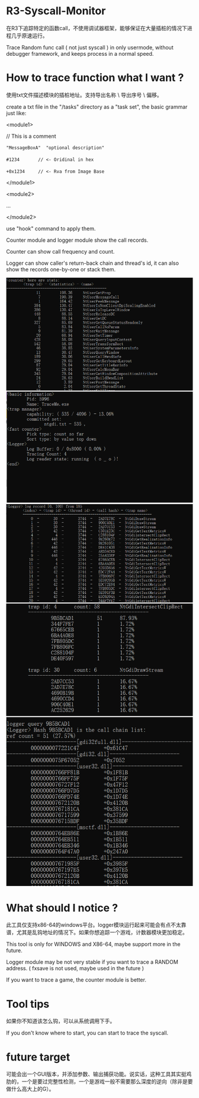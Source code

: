 # R3-Syscall-Monitor

在R3下追踪特定的函数call，不使用调试器框架，能够保证在大量插桩的情况下进程几乎原速运行。

Trace Random func call ( not just syscall ) in only usermode, without debugger framework, and keeps process in a normal speed.

# How to trace function what I want ?

使用txt文件描述模块的插桩地址。支持导出名称 \ 导出序号 \ 偏移。

create a txt file in the "/tasks" directory as a "task set", the basic grammar just like:

  &lt;module1&gt;

  // This is a comment
  
    "MessageBoxA"  "optional description"
    
    #1234       // <- Oridinal in hex
    
    +0x1234     // <- Rva from Image Base
    
  &lt;/module1&gt;
  

  &lt;module2&gt;
    
  ...
  
  &lt;/module2&gt;
  
use "hook" command to apply them.

Counter module and logger module show the call records. 

Counter can show call frequency and count. 

Logger can show caller's return-back chain and thread's id, it can also show the records one-by-one or stack them.

![](snapshots/1.png)
![](snapshots/2.png)
![](snapshots/3.png)
![](snapshots/4.png)
![](snapshots/5.png)

# What should I notice ?

此工具仅支持x86-64的windows平台。logger模块运行起来可能会有点不太靠谱，尤其是乱钩地址的情况下。如果你想追踪一个游戏，计数器模块更加稳定。

This tool is only for WINDOWS and X86-64, maybe support more in the future.

Logger module may be not very stable if you want to trace a RANDOM address. ( fxsave is not used, maybe used in the future )

If you want to trace a game, the counter module is better.

# Tool tips

如果你不知道该怎么钩，可以从系统调用下手。

If you don't know where to start, you can start to trace the syscall.

# future target

可能会出一个GUI版本，并添加参数、输出捕获功能。说实话，这种工具其实挺鸡肋的，一个是要过完整性检测，一个是游戏一般不需要那么深度的逆向（除非是要做什么高大上的G）。

